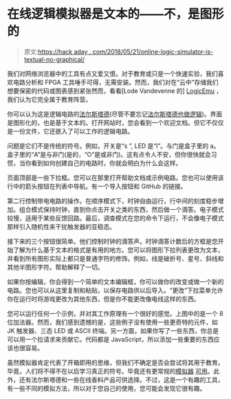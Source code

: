 # 在线逻辑模拟器是文本的——不，是图形的

> 原文:[https://hack aday . com/2018/05/21/online-logic-simulator-is-textual-no-graphical/](https://hackaday.com/2018/05/21/online-logic-simulator-is-textual-no-graphical/)

我们对网络浏览器中的工具有点又爱又恨。对于教育或只是一个快速实验，我们喜欢电路分析和 FPGA 工具唾手可得，无需安装。然而，我们对在“云中”存储我们想要保密的代码或图表感到紧张然而，看看[Lode Vandevenne 的] [LogicEmu](http://lodev.org/logicemu/logicemu.html) ，我们认为它完全属于教育阵营。

你可以认为这是逻辑电路的[法尔斯塔德](https://hackaday.com/2015/07/20/a-breadboard-in-a-browser/)(尽管不要忘记[法尔斯塔德也做逻辑](https://hackaday.com/2015/09/23/learn-flip-flops-with-simulation/))。界面是图形化的，也是基于文本的。打开网站时，您会看到一个欢迎文档。但它不仅仅是一份文件，它还嵌入了可以工作的逻辑电路。

问题是它们不是传统的符号。例如，开关是“s ”, LED 是“l”。与门是盒子里的 a。盒子里的“A”是与非门(是的，“O”是或非门)。这有点令人不安，但你很快就会习惯，当你看到如何创建自己的电路时，你就会明白为什么会这样。

页面顶部是一些下拉框。您可以在那里打开帮助文档或示例电路。您也可以使用该行中的箭头按钮在列表中导航。有一个导入按钮和 GitHub 的链接。

第二行控制带电电路的操作。在顺序模式下，时钟自由运行，行中间的刻度稳步增加。组合模式保持时钟，直到你点击开关之类的东西，然后做一个滴答。电子模式较慢，适用于某些反馈回路。最后，调查模式在您的命令下运行，不会像电子模式那样引入随机性来干扰触发器的亚稳态。

接下来的三个按钮很简单。他们控制时钟的滴答声。时钟滴答计数后的方框是您开始了解为什么基于文本的格式是有用的地方。您可以将图形下拉列表更改为文本，并看到所有图形实际上都只是普通字符的修饰。例如，线是破折号、星号、斜线和其他半图形字符。帮助解释了一切。

如果你按编辑，你会得到一个简单的文本编辑框，你可以做你的改变或做一个新的电路。您也可以从这里复制和粘贴，以保存电路供以后导入。“更改”下拉菜单允许你在运行时将游戏更改为其他东西，但是你不能更改像电线这样的东西。

您可以运行任何一个示例，并对其工作原理有一个很好的感觉。上图中的是一个 8 位加法器。然而，我们感到遗憾的是，这些例子没有使用一些更奇特的元件，如 JK 触发器、三态 LED 或 ASCII 终端。另一方面，如果你写了一些东西，你总是可以用一个拉请求来贡献它。代码都是 JavaScript，所以添加一些重要的东西应该也很容易。

虽然模拟器肯定代表了开箱即用的思维，但我们不确定是否会尝试将其用于教育。毕竟，人们将不得不在以后学习真正的符号。毕竟还有更常规的[模拟器](https://hackaday.com/2011/02/09/logisim-open-source-digital-logic-simulator/) [可用](https://hackaday.com/2014/12/13/logic-simulator-atanua-goes-free-possibly-open-source/)。此外，还有法尔斯塔德和一些在线香料产品可供选择。不过，这是一个有趣的工具，有一些不同的模拟方法，所以对于您自己的使用，您可能会发现它很有趣。